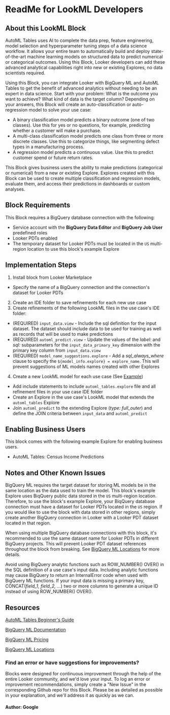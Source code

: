 # ReadMe for LookML Developers


## About this LookML Block

AutoML Tables uses AI to complete the data prep, feature engineering, model selection and hyperparameter tuning
steps of a data science workflow. It allows your entire team to automatically build and deploy state-of-the-art
machine learning models on structured data to predict numerical or categorical outcomes. Using this Block,
Looker developers can add these advanced analytical capabilities right into new or existing Explores, no data
scientists required.

Using this Block, you can integrate Looker with BigQuery ML and AutoML Tables to get the benefit of advanced
analytics without needing to be an expert in data science. Start with your problem: What is the outcome you
want to achieve? What kind of data is the target column? Depending on your answers, this Block will create an
auto-classification or auto-regression model to solve your use case:

- A binary classification model predicts a binary outcome (one of two classes). Use this for yes or no questions, for example, predicting whether a customer will make a purchase.
- A multi-class classification model predicts one class from three or more discrete classes. Use this to categorize things, like segmenting defect types in a manufacturing process.
- A regression model predicts a continuous value. Use this to predict customer spend or future return rates.

This Block gives business users the ability to make predictions (categorical or numerical) from a new or
existing Explore. Explores created with this Block can be used to create multiple classification and regression
models, evaluate them, and access their predictions in dashboards or custom analyses.


## Block Requirements

This Block requires a BigQuery database connection with the following:
- Service account with the **BigQuery Data Editor** and **BigQuery Job User** predefined roles
- Looker PDTs enabled
- The temporary dataset for Looker PDTs must be located in the `US` multi-region location to use this block's example Explore


## Implementation Steps

1. Install block from Looker Marketplace
  - Specify the name of a BigQuery connection and the connection's dataset for Looker PDTs
2. Create an IDE folder to save refinements for each new use case
3. Create refinements of the following LookML files in the use case's IDE folder:
  - (REQUIRED) `input_data.view` - Include the sql definition for the input dataset. The dataset should include data to be used for training as well as records that will be used to make predictions
  - (REQUIRED) `automl_predict.view` - Update the values of the *label:* and *sql:* subparameters for the `input_data_primary_key` dimension with the primary key column from `input_data.view`
  - (REQUIRED) `model_name_suggestions.explore` - Add a *sql_always_where* clause to specify the `${model_info.explore} = explore_name`. This will prevent suggestions of ML models names created with other Explores
4. Create a new LookML model for each use case (See [Example](https://github.com/looker/block-bqml-automl/blob/master/models/census_income_predictions.model.lkml))
  - Add include statements to include `automl_tables.explore` file and all refinement files in your use case IDE folder
  - Create an Explore in the use case's LookML model that extends the `automl_tables` Explore
  - Join `automl_predict` to the extending Explore (*type: full_outer*) and define the JOIN criteria between `input_data` and `automl_predict`


## Enabling Business Users

This block comes with the following example Explore for enabling business users.
- AutoML Tables: Census Income Predictions


## Notes and Other Known Issues

BigQuery ML requires the target dataset for storing ML models be in the same location as the data used to
train the model. This block's example Explore uses BiqQuery public data stored in the `US` multi-region location.
Therefore, to use the block's example Explore, your BiqQuery database connection must have a dataset for Looker
PDTs located in the `US` region. If you would like to use the block with data stored in other regions, simply
create another BigQuery connection in Looker with a Looker PDT dataset located in that region.

When using multiple BigQuery database connections with this block, it's recommended to use the same dataset
name for Looker PDTs in different BigQuery projects. This will prevent Looker PDT dataset references throughout
the block from breaking.
See [BigQuery ML Locations](https://cloud.google.com/bigquery-ml/docs/locations) for more details.

Avoid using BigQuery analytic functions such as ROW_NUMBER() OVER() in the SQL definition of a use case's input data. Including
analytic functions may cause BigQuery to return an InternalError code when used with BigQuery ML functions. If your input data is
missing a primary key, CONCAT(*field_1, field_2, ...*) two or more columns to generate a unique ID instead of using ROW_NUMBER() OVER().


## Resources

[AutoML Tables Beginner's Guide](https://cloud.google.com/automl-tables/docs/beginners-guide)

[BigQuery ML Documentation](https://cloud.google.com/bigquery-ml/docs)

[BigQuery ML Pricing](https://cloud.google.com/bigquery-ml/pricing#bqml)

[BigQuery ML Locations](https://cloud.google.com/bigquery-ml/docs/locations)


### Find an error or have suggestions for improvements?
Blocks were designed for continuous improvement through the help of the entire Looker community, and we'd love your input. To log an error or improvement recommendations, simply create a "New Issue" in the corresponding Github repo for this Block. Please be as detailed as possible in your explanation, and we'll address it as quickly as we can.


#### Author: Google
